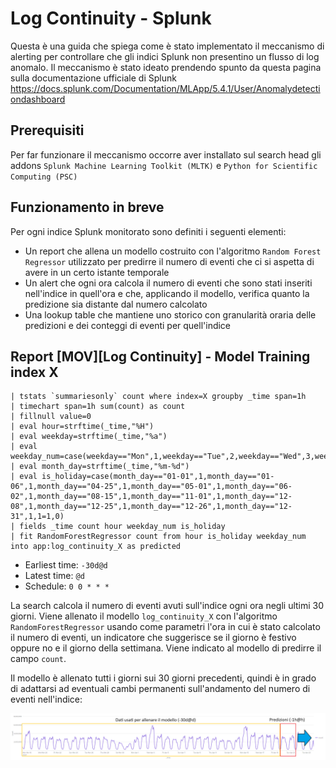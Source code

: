 # Log Continuity - Splunk
Questa è una guida che spiega come è stato implementato il meccanismo di alerting per controllare che gli indici Splunk non presentino un flusso di log anomalo.
Il meccanismo è stato ideato prendendo spunto da questa pagina sulla documentazione ufficiale di Splunk https://docs.splunk.com/Documentation/MLApp/5.4.1/User/Anomalydetectiondashboard

## Prerequisiti
Per far funzionare il meccanismo occorre aver installato sul search head gli addons `Splunk Machine Learning Toolkit (MLTK)` e `Python for Scientific Computing (PSC)`

## Funzionamento in breve
Per ogni indice Splunk monitorato sono definiti i seguenti elementi:

- Un report che allena un modello costruito con l'algoritmo `Random Forest Regressor` utilizzato per predirre il numero di eventi che ci si aspetta di avere in un certo istante temporale
- Un alert che ogni ora calcola il numero di eventi che sono stati inseriti nell'indice in quell'ora e che, applicando il modello, verifica quanto la predizione sia distante dal numero calcolato
- Una lookup table che mantiene uno storico con granularità oraria delle predizioni e dei conteggi di eventi per quell'indice

## Report [MOV][Log Continuity] - Model Training index X
```
| tstats `summariesonly` count where index=X groupby _time span=1h
| timechart span=1h sum(count) as count
| fillnull value=0
| eval hour=strftime(_time,"%H")
| eval weekday=strftime(_time,"%a")
| eval weekday_num=case(weekday=="Mon",1,weekday=="Tue",2,weekday=="Wed",3,weekday=="Thu",4,weekday=="Fri",5,weekday=="Sat",6,weekday=="Sun",7)
| eval month_day=strftime(_time,"%m-%d")
| eval is_holiday=case(month_day=="01-01",1,month_day=="01-06",1,month_day=="04-25",1,month_day=="05-01",1,month_day=="06-02",1,month_day=="08-15",1,month_day=="11-01",1,month_day=="12-08",1,month_day=="12-25",1,month_day=="12-26",1,month_day=="12-31",1,1=1,0)
| fields _time count hour weekday_num is_holiday
| fit RandomForestRegressor count from hour is_holiday weekday_num into app:log_continuity_X as predicted
```
- Earliest time: `-30d@d`
- Latest time: `@d`
- Schedule: `0 0 * * *`

La search calcola il numero di eventi avuti sull'indice ogni ora negli ultimi 30 giorni. Viene allenato il modello `log_continuity_X` con l'algoritmo `RandomForestRegressor` usando come parametri l'ora in cui è stato calcolato il numero di eventi, un indicatore che suggerisce se il giorno è festivo oppure no e il giorno della settimana. Viene indicato al modello di predirre il campo `count`.

Il modello è allenato tutti i giorni sui 30 giorni precedenti, quindi è in grado di adattarsi ad eventuali cambi permanenti sull'andamento del numero di eventi nell'indice: 

![alt text](https://github.com/baltornat/log_continuity_docs/blob/main/log_continuity.png?raw=true)

